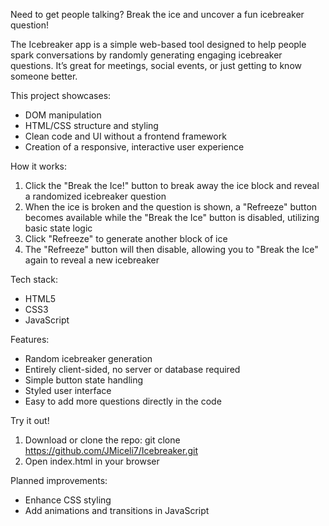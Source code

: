 Need to get people talking? Break the ice and uncover a fun icebreaker question!

The Icebreaker app is a simple web-based tool designed to help people spark conversations by randomly generating engaging icebreaker questions. It’s great for meetings, social events, or just getting to know someone better.

This project showcases:
- DOM manipulation
- HTML/CSS structure and styling
- Clean code and UI without a frontend framework
- Creation of a responsive, interactive user experience

How it works:
1. Click the "Break the Ice!" button to break away the ice block and reveal a randomized icebreaker question
2. When the ice is broken and the question is shown, a "Refreeze" button becomes available while the "Break the Ice" button is disabled, utilizing basic state logic
3. Click "Refreeze" to generate another block of ice
4. The "Refreeze" button will then disable, allowing you to "Break the Ice" again to reveal a new icebreaker

Tech stack:
- HTML5
- CSS3
- JavaScript

Features:
- Random icebreaker generation
- Entirely client-sided, no server or database required
- Simple button state handling
- Styled user interface
- Easy to add more questions directly in the code

Try it out! 
1. Download or clone the repo: git clone https://github.com/JMiceli7/Icebreaker.git
2. Open index.html in your browser

Planned improvements:
- Enhance CSS styling
- Add animations and transitions in JavaScript
